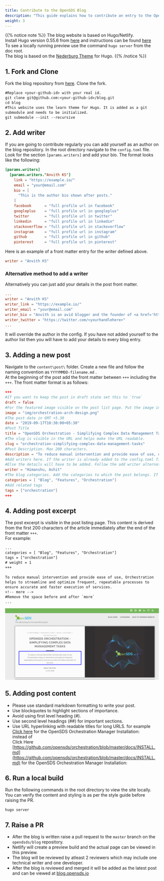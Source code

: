 ```yaml
---
title: Contribute to the OpenSDS Blog
description: "This guide explains how to contribute an entry to the OpenSDS Blog at http://blog.opensds.io."
weight: 3
---
```

{{% notice note %}}
The blog website is based on Hugo/Netlify.  
Install Hugo version 0.55.6 from [here](https://github.com/gohugoio/hugo/releases/tag/v0.55.6) and instructions can be found [here](https://gohugo.io/getting-started/installing/)  
To see a locally running preview use the command `hugo server` from the doc root.  
The blog is based on the [Nederburg Theme](https://github.com/appernetic/hugo-nederburg-theme) for Hugo. 
{{% /notice %}}  

## 1. Fork and Clone
Fork the blog repository from [here](https://github.com/opensds/blog). Clone the fork.
```
#Replace <your-github-id> with your real id.
git clone git@github.com:<your-github-id>/blog.git
cd blog
#This website uses the learn theme for Hugo. It is added as a git submodule and needs to be initialized.
git submodule --init --recursive
```
## 2. Add writer  

If you are going to contribute regularly you can add yourself as an author on the blog repository. In the root directory navigate to the `config.toml` file. Look for the section  `[params.writers]` and add your bio.  The format looks like the following:  

```toml
[params.writers]
  [params.writers."Anvith KS"]
    link = "https://example.io/"
    email = "your@email.com"
    bio = [
      "This is the author bio shown after posts."
    ]
    facebook      = "full profile url in facebook"
    googleplus    = "full profile url in googleplus"
    twitter       = "full profile url in twitter"
    linkedin      = "full profile url in linkedin"
    stackoverflow = "full profile url in stackoverflow"
    instagram     = "full profile url in instagram"
    github        = "full profile url in github"
    pinterest     = "full profile url in pinterest"
```

 Here is an example of a front matter entry for the writer defined above.

```toml
writer = "Anvith KS"
```  
### Alternative method to add a writer  

Alternatively you can just add your details in the post front matter.

```toml
...
writer = "Anvith KS"
writer_link = "https://example.io/"
writer_email = "your@email.com"
writer_bio = "Anvith is an avid blogger and the founder of <a href='https://example.io/'>Example.io</a>. This is the author bio shown after posts."
writer_twitter = "https://twitter.com/<yourhandlehere>"
...
```

It will override the author in the config. If you have not added yourself to the author list then you will have to add your details to every blog entry.

## 3. Adding a new post  

Navigate to the `content\post\` folder. Create a new file and follow the naming convention as `YYYYMMDD-filename.md` .  
At the beginning of the post add the front matter between `+++` including the `+++`. The front matter format is as follows:  

```toml
+++
#If you want to keep the post in draft state set this to `true`
draft = false
#For the featured image visible on the post list page. Put the image in the `static/img/` folder.
image = "img/orchestration-arch-design.png"
#The post date in GMT +5.30
date = "2019-09-17T10:30:00+05:30"
#Post Title
title = "OpenSDS Orchestration - Simplifying Complex Data Management Tasks"
#The slug is visible in the URL and helps make the URL readable.
slug = "orchestration-simplifying-complex-data-management-tasks"
#Post Description. Max 200 characters.
description = "To reduce manual intervention and provide ease of use, orchestration helps to streamline and optimize frequent, repeatable processes to ensure accurate and faster execution of services."
#Add writers here. If the writer is already added to the config.toml file then just add a reference to the name and the details will be picked up.  
#Else the details will have to be added. Follow the add writer alternative method above.
writer = "Himanshu, Ashit"
#The blog categories. Add the categories to which the post belongs. If the category does not exist then add a new one.
categories = [ "Blog", "Features", "Orchestration"]
#Add related tags
tags = ["orchestration"]
+++
```

## 4. Adding post excerpt  

The post excerpt is visible in the post listing page. This content is derived from the first 200 characters of the article immediately after the end of the front matter `+++`.  
For example:  

```
...
categories = [ "Blog", "Features", "Orchestration"]
tags = ["orchestration"]
# weight = 1
+++  

To reduce manual intervention and provide ease of use, Orchestration helps to streamline and optimize frequent, repeatable processes to ensure accurate and faster execution of services.
<!-- more --> 
#Remove the space before and after `more`
...
```  

![Post Excerpt](post_excerpt.png)


## 5. Adding post content  

- Please use standard markdown formatting to write your post.
- Use blockquotes to highlight sections of importance.
- Avoid using first level heading (#).
- Use second level headings (##) for important sections.
- Use URL hyperlinking with readable titles for long URLS. for example  
[Click here](https://github.com/opensds/orchestration/blob/master/docs/INSTALL.md) for the OpenSDS Orchestration Manager Installation:  
instead of  
Click Here [https://github.com/opensds/orchestration/blob/master/docs/INSTALL.md](https://github.com/opensds/orchestration/blob/master/docs/INSTALL.md) for the OpenSDS Orchestration Manager Installation:  

## 6. Run a local build

Run the following commands in the root directory to view the site locally. You can  verify the content and styling is as per the style guide before raising the PR.
```
hugo server
```
## 7. Raise a PR  
- After the blog is written raise a pull request to the `master` branch on the `opendsds/blog` repository. 
- Netlify will create a preview build and the actual page can be viewed in this preview.  
- The blog will be reviewed by atleast 2 reviewers which may include one technical writer and one developer.  
- After the blog is reviewed and merged it will be added as the latest post and can be viewed at [blog.opensds.io](http://blog.opensds.io)